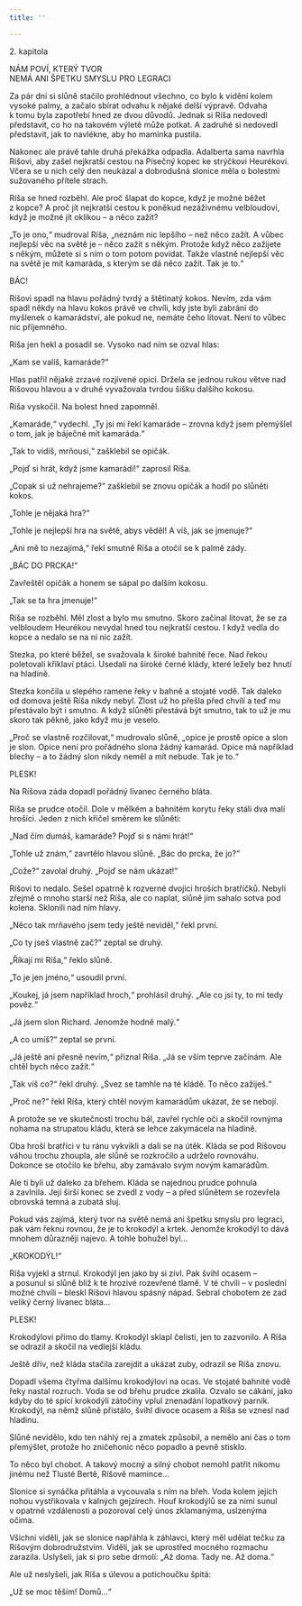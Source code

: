 ```yaml
---
title: ''

---
```


2. kapitola

NÁM POVÍ, KTERÝ TVOR  
NEMÁ ANI ŠPETKU SMYSLU PRO LEGRACI

Za pár dní si slůně stačilo prohlédnout všechno, co bylo k vidění kolem vysoké palmy, a začalo sbírat odvahu k nějaké delší výpravě. Odvaha k tomu byla zapotřebí hned ze dvou důvodů. Jednak si Ríša nedovedl představit, co ho na takovém výletě může potkat. A zadruhé si nedovedl představit, jak to navlékne, aby ho maminka pustila.

Nakonec ale právě tahle druhá překážka odpadla. Adalberta sama navrhla Ríšovi, aby zašel nejkratší cestou na Písečný kopec ke strýčkovi Heurékovi. Včera se u nich celý den neukázal a dobrodušná slonice měla o bolestmi sužovaného přítele strach.

Ríša se hned rozběhl. Ale proč šlapat do kopce, když je možné běžet z kopce? A proč jít nejkratší cestou k poněkud nezáživnému velbloudovi, když je možné jít oklikou – a něco zažít?

„To je ono,“ mudroval Ríša, „neznám nic lepšího – než něco zažít. A vůbec nejlepší věc na světě je – něco zažít s někým. Protože když něco zažijete s někým, můžete si s ním o tom potom povídat. Takže vlastně nejlepší věc na světě je mít kamaráda, s kterým se dá něco zažít. Tak je to.“

BÁC!

Ríšovi spadl na hlavu pořádný tvrdý a štětinatý kokos. Nevím, zda vám spadl někdy na hlavu kokos právě ve chvíli, kdy jste byli zabráni do myšlenek o kamarádství, ale pokud ne, nemáte čeho litovat. Není to vůbec nic příjemného.

Ríša jen hekl a posadil se. Vysoko nad ním se ozval hlas:

„Kam se valíš, kamaráde?“

Hlas patřil nějaké zrzavé rozjívené opici. Držela se jednou rukou větve nad Ríšovou hlavou a v druhé vyvažovala tvrdou šišku dalšího kokosu.

Ríša vyskočil. Na bolest hned zapomněl.

„Kamaráde,“ vydechl. „Ty jsi mi řekl kamaráde – zrovna když jsem přemýšlel o tom, jak je báječné mít kamaráda.“

„Tak to vidíš, mrňousi,“ zašklebil se opičák.

„Pojď si hrát, když jsme kamarádi!“ zaprosil Ríša.

„Copak si už nehrajeme?“ zašklebil se znovu opičák a hodil po slůněti kokos.

„Tohle je nějaká hra?“

„Tohle je nejlepší hra na světě, abys věděl! A víš, jak se jmenuje?“

„Ani mě to nezajímá,“ řekl smutně Ríša a otočil se k palmě zády.

„BÁC DO PRCKA!“

Zavřeštěl opičák a honem se sápal po dalším kokosu.

„Tak se ta hra jmenuje!“

Ríša se rozběhl. Měl zlost a bylo mu smutno. Skoro začínal litovat, že se za velbloudem Heurékou nevydal hned tou nejkratší cestou. I když vedla do kopce a nedalo se na ní nic zažít.

Stezka, po které běžel, se svažovala k široké bahnité řece. Nad řekou poletovali křiklaví ptáci. Usedali na široké černé klády, které ležely bez hnutí na hladině.

Stezka končila u slepého ramene řeky v bahně a stojaté vodě. Tak daleko od domova ještě Ríša nikdy nebyl. Zlost už ho přešla před chvílí a teď mu přestávalo být i smutno. A když slůněti přestává být smutno, tak to už je mu skoro tak pěkně, jako když mu je veselo.

„Proč se vlastně rozčilovat,“ mudrovalo slůně, „opice je prostě opice a slon je slon. Opice není pro pořádného slona žádný kamarád. Opice má například blechy – a to žádný slon nikdy neměl a mít nebude. Tak je to.“

PLESK!

Na Ríšova záda dopadl pořádný lívanec černého bláta.

Ríša se prudce otočil. Dole v mělkém a bahnitém korytu řeky stáli dva malí hrošíci. Jeden z nich křičel směrem ke slůněti:

„Nad čím dumáš, kamaráde? Pojď si s námi hrát!“

„Tohle už znám,“ zavrtělo hlavou slůně. „Bác do prcka, že jo?“

„Cože?“ zavolal druhý. „Pojď se nám ukázat!“

Ríšovi to nedalo. Sešel opatrně k rozverné dvojici hroších bratříčků. Nebyli zřejmě o mnoho starší než Ríša, ale co naplat, slůně jim sahalo sotva pod kolena. Sklonili nad ním hlavy.

„Něco tak mrňavého jsem tedy ještě neviděl,“ řekl první.

„Co ty jseš vlastně zač?“ zeptal se druhý.

„Říkají mi Ríša,“ řeklo slůně.

„To je jen jméno,“ usoudil první.

„Koukej, já jsem například hroch,“ prohlásil druhý. „Ale co jsi ty, to mi tedy pověz.“

„Já jsem slon Richard. Jenomže hodně malý.“

„A co umíš?“ zeptal se první.

„Já ještě ani přesně nevím,“ přiznal Ríša. „Já se vším teprve začínám. Ale chtěl bych něco zažít.“

„Tak víš co?“ řekl druhý. „Svez se tamhle na té kládě. To něco zažiješ.“

„Proč ne?“ řekl Ríša, který chtěl novým kamarádům ukázat, že se nebojí.

A protože se ve skutečnosti trochu bál, zavřel rychle oči a skočil rovnýma nohama na strupatou kládu, která se lehce zakymácela na hladině.

Oba hroší bratříci v tu ránu vykvikli a dali se na útěk. Kláda se pod Ríšovou váhou trochu zhoupla, ale slůně se rozkročilo a udrželo rovnováhu. Dokonce se otočilo ke břehu, aby zamávalo svým novým kamarádům.

Ale ti byli už daleko za břehem. Kláda se najednou prudce pohnula a zavlnila. Její širší konec se zvedl z vody – a před slůnětem se rozevřela obrovská temná a zubatá sluj.

Pokud vás zajímá, který tvor na světě nemá ani špetku smyslu pro legraci, pak vám řeknu rovnou, že je to krokodýl a krtek. Jenomže krokodýl to dává mnohem důrazněji najevo. A tohle bohužel byl…

„KROKODÝL!“

Ríša vyjekl a strnul. Krokodýl jen jako by si zívl. Pak švihl ocasem – a posunul si slůně blíž k té hrozivé rozevřené tlamě. V té chvíli – v poslední možné chvíli – bleskl Ríšovi hlavou spásný nápad. Sebral chobotem ze zad veliký černý lívanec bláta…

PLESK!

Krokodýlovi přímo do tlamy. Krokodýl sklapl čelisti, jen to zazvonilo. A Ríša se odrazil a skočil na vedlejší kládu.

Ještě dřív, než kláda stačila zarejdit a ukázat zuby, odrazil se Ríša znovu.

Dopadl všema čtyřma dalšímu krokodýlovi na ocas. Ve stojaté bahnité vodě řeky nastal rozruch. Voda se od břehu prudce zkalila. Ozvalo se cákání, jako kdyby do té spící krokodýlí zátočiny vplul znenadání lopatkový parník. Krokodýl, na němž slůně přistálo, švihl divoce ocasem a Ríša se vznesl nad hladinu.

Slůně nevidělo, kdo ten náhlý rej a zmatek způsobil, a nemělo ani čas o tom přemýšlet, protože ho zničehonic něco popadlo a pevně stisklo.

To něco byl chobot. A takový mocný a silný chobot nemohl patřit nikomu jinému než Tlusté Bertě, Ríšově mamince…

Slonice si synáčka přitáhla a vycouvala s ním na břeh. Voda kolem jejích nohou vystřikovala v kalných gejzírech. Houf krokodýlů se za nimi sunul v opatrné vzdálenosti a pozoroval celý únos zklamanýma, uslzenýma očima.

Všichni viděli, jak se slonice napřáhla k záhlavci, který měl udělat tečku za Ríšovým dobrodružstvím. Viděli, jak se uprostřed mocného rozmachu zarazila. Uslyšeli, jak si pro sebe drmolí: „Až doma. Tady ne. Až doma.“

Ale už neslyšeli, jak Ríša s úlevou a potichoučku špitá:

„Už se moc těším! Domů…“
